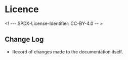 # Licence

<! --- SPDX-License-Identifier: CC-BY-4.0  -- >

## Change Log

- Record of changes made to the documentation itself.
